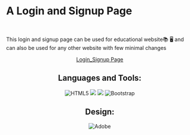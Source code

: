 
<h1> A Login and Signup Page</h1>
<br>
<p> This login and signup page can be used for educational website📚 🖥 and can also be used for any other website with few minimal changes<p>
  
  <p align="center"><a href="https://wizzy010.github.io/Login_Signup/"> Login_Signup Page</a></p>
  
  <h2 align="center">Languages and Tools:</h3>
  <div align="center"><p>
   <img alt="HTML5" src="https://img.shields.io/badge/html5-%23E34F26.svg?style=for-the-badge&logo=html5&logoColor=white"/>
   <img alt"CSS" src="https://img.shields.io/badge/tailwindcss-%2338B2AC.svg?style=for-the-badge&logo=tailwind-css&logoColor=white"/>
   <img alt"JS" src="https://img.shields.io/badge/javascript-%23323330.svg?style=for-the-badge&logo=javascript&logoColor=%23F7DF1E"/>
  <img alt="Bootstrap" src="https://img.shields.io/badge/bootstrap-%23563D7C.svg?style=for-the-badge&logo=bootstrap&logoColor=white"/>
  </p> </div>
  
  <h2 align="center">Design:</h3>
  <div align="center"><p>
   <img alt="Adobe" src="https://img.shields.io/badge/Adobe%20XD-470137?style=for-the-badge&logo=Adobe%20XD&logoColor=#FF61F6"/>
  </p> </div>
  
  
  
  
